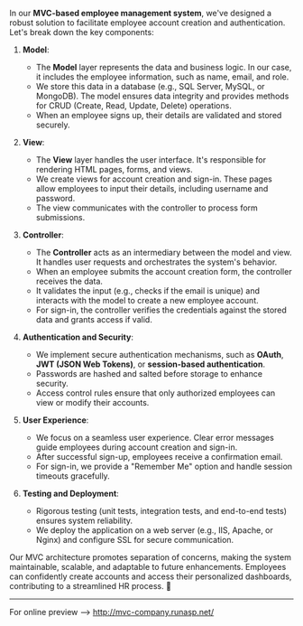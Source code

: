 In our **MVC-based employee management system**, we've designed a robust solution to facilitate employee account creation and authentication. Let's break down the key components:

1. **Model**:
    - The **Model** layer represents the data and business logic. In our case, it includes the employee information, such as name, email, and role.
    - We store this data in a database (e.g., SQL Server, MySQL, or MongoDB). The model ensures data integrity and provides methods for CRUD (Create, Read, Update, Delete) operations.
    - When an employee signs up, their details are validated and stored securely.

2. **View**:
    - The **View** layer handles the user interface. It's responsible for rendering HTML pages, forms, and views.
    - We create views for account creation and sign-in. These pages allow employees to input their details, including username and password.
    - The view communicates with the controller to process form submissions.

3. **Controller**:
    - The **Controller** acts as an intermediary between the model and view. It handles user requests and orchestrates the system's behavior.
    - When an employee submits the account creation form, the controller receives the data.
    - It validates the input (e.g., checks if the email is unique) and interacts with the model to create a new employee account.
    - For sign-in, the controller verifies the credentials against the stored data and grants access if valid.

4. **Authentication and Security**:
    - We implement secure authentication mechanisms, such as **OAuth**, **JWT (JSON Web Tokens)**, or **session-based authentication**.
    - Passwords are hashed and salted before storage to enhance security.
    - Access control rules ensure that only authorized employees can view or modify their accounts.

5. **User Experience**:
    - We focus on a seamless user experience. Clear error messages guide employees during account creation and sign-in.
    - After successful sign-up, employees receive a confirmation email.
    - For sign-in, we provide a "Remember Me" option and handle session timeouts gracefully.

6. **Testing and Deployment**:
    - Rigorous testing (unit tests, integration tests, and end-to-end tests) ensures system reliability.
    - We deploy the application on a web server (e.g., IIS, Apache, or Nginx) and configure SSL for secure communication.

Our MVC architecture promotes separation of concerns, making the system maintainable, scalable, and adaptable to future enhancements. Employees can confidently create accounts and access their personalized dashboards, contributing to a streamlined HR process. 🚀

---
For online preview --> http://mvc-company.runasp.net/

